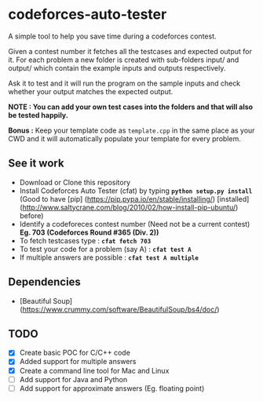# codeforces-auto-tester

A simple tool to help you save time during a codeforces contest.

Given a contest number it fetches all the testcases and expected output for it. For each problem a new folder is created with sub-folders input/ and output/ which contain the example inputs and outputs respectively.

Ask it to test and it will run the program on the sample inputs and check whether your output matches the expected output.

**NOTE : You can add your own test cases into the folders and that will also be tested happily.**

**Bonus :** Keep your template code as `template.cpp` in the same place as your CWD and it will automatically populate your template for every problem.

## See it work
- Download or Clone this repository
- Install Codeforces Auto Tester (cfat) by typing **`python setup.py install`** (Good to have [pip] (https://pip.pypa.io/en/stable/installing/) [installed] (http://www.saltycrane.com/blog/2010/02/how-install-pip-ubuntu/) before)
- Identify a codeforeces contest number (Need not be a current contest) **Eg. 703 (Codeforces Round #365 (Div. 2))**
- To fetch testcases type : **`cfat fetch 703`**
- To test your code for a problem (say A)  : **`cfat test A`**
- If multiple answers are possible : **`cfat test A multiple`**

## Dependencies
- [Beautiful Soup] (https://www.crummy.com/software/BeautifulSoup/bs4/doc/)

## TODO
- [x] Create basic POC for C/C++ code
- [x] Added support for multiple answers
- [x] Create a command line tool for Mac and Linux
- [ ] Add support for Java and Python
- [ ] Add support for approximate answers (Eg. floating point)
